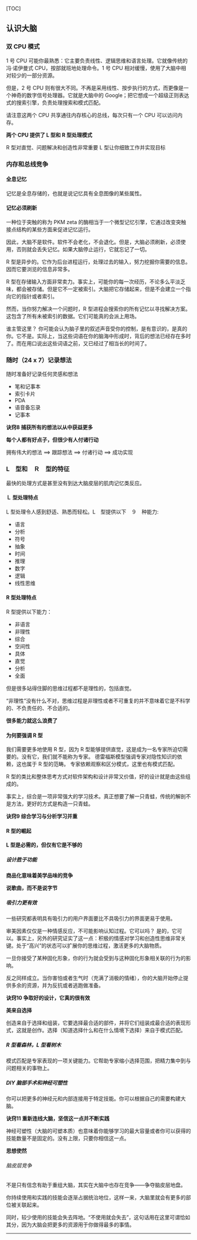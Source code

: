 [TOC]

## 认识大脑

### 双 CPU 模式

1 号 CPU 可能你最熟悉：它主要负责线性、逻辑思维和语言处理。它就像传统的冯·诺伊曼式 CPU，按部就班地处理命令。1 号 CPU 相对缓慢，使用了大脑中相对较少的一部分资源。

但是，2 号 CPU 则有很大不同。不再是采用线性、按步执行的方式，而更像是一个神奇的数字信号处理器。它就是大脑中的 Google；把它想成一个超级正则表达式的搜索引擎，负责处理搜索和模式匹配。

请注意这两个 CPU 共享通往内存核心的总线，每次只有一个 CPU 可以访问内存。

**两个 CPU 提供了 L 型和 R 型处理模式**

R 型对直觉、问题解决和创造性非常重要
L 型让你细致工作并实现目标

### 内存和总线竞争

#### 全息记忆

记忆是全息存储的，也就是说记忆具有全息图像的某些属性。

#### 记忆必须刷新

一种位于突触的称为 PKM zeta 的酶相当于一个微型记忆引擎，它通过改变突触接点结构的某些方面来促进记忆运行。

因此，大脑不是软件。软件不会老化，不会退化。但是，大脑必须刷新，必须使用，否则就会丢失记忆。如果大脑停止运行，它就忘记了一切。

R 型是异步的。它作为后台进程运行，处理过去的输入，努力挖掘你需要的信息。因而它要浏览的信息非常多。

R 型在存储输入方面非常卖力。事实上，可能你的每一次经历，不论多么平淡乏味，都会被存储。但是它不一定被索引。大脑把它存储起来，但是不会建立一个指向它的指针或者索引。

然而，当你努力解决一个问题时，R 型进程会搜索你的所有记忆以寻找解决方案。这包含了所有未被索引的数据。它们可能真的会派上用场。

谁主管这里？
你可能会认为脑子里的叙述声音受你的控制，是有意识的，是真的你。它不是。实际上，当这些词语在你的脑海中形成时，背后的想法已经存在多时了。而在用口说出这些词语之前，又已经过了相当长的时间了。

### 随时（24 x 7）记录想法

随时准备好记录任何灵感和想法
- 笔和记事本
- 索引卡片
- PDA
- 语音备忘录
- 记事本

**诀窍8 捕获所有的想法以从中获益更多**

**每个人都有好点子，但很少有人付诸行动**

拥有伟大的想法 ==> 跟踪想法 ==> 付诸行动 ==> 成功实现

### L　型和　Ｒ　型的特征

最快的处理方式是甚至没有到达大脑皮层的肌肉记忆类反应。

#### Ｌ 型处理特点

L 型处理令人感到舒适、熟悉而轻松。L　型提供以下　９　种能力:
- 语言
- 分析
- 符号
- 抽象
- 时间
- 推理
- 数字
- 逻辑
- 线性思维

#### R 型处理特点

R 型提供以下能力：
- 非语言
- 非理性
- 综合
- 空间性
- 具体
- 直觉
- 分析
- 全面

但是很多站得住脚的思维过程都不是理性的，包括直觉。

“非理性”没有什么不对，思维过程是非理性或者不可重复的并不意味着它是不科学的、不负责任的、不合适的。

**很多能力就这么浪费了**

#### 为何要强调 R 型

我们需要更多地使用 R 型，因为 R 型能够提供直觉，这是成为一名专家所迫切需要的。没有它，我们就不能称为专家。
德雷福斯模型强调专家对隐性知识的依赖，这也属于 R 型的范畴。
专家依赖观察和区分模式，这里也有模式匹配。

R 型的类比和整体思考方式对软件架构和设计非常又价值，好的设计就是由这些组成的。

事实上，综合是一项非常强大的学习技术。真正想要了解一只青蛙，传统的解剖不是方法，更好的方式是构造一只青蛙。

**诀窍9 综合学习与分析学习并重**

#### R 型的崛起

**L 型是必需的，但仅有它是不够的**

##### 设计胜于功能

**商品化意味着美学品味的竞争**

**说歌曲，而不是说字节**

##### 吸引力更有效

一些研究都表明具有吸引力的用户界面要比不具吸引力的界面更易于使用。

审美因素仅仅是一种情感反应，不可能影响认知过程。它可以吗？
是的，它可以。事实上，另外的研究证实了这一点：积极的情感对学习和创造性思维非常关键。处于“高兴”的状态可以扩展你的思维过程，激活更多的大脑物质。

一旦你接受了某种固化形象，你的行为就会受到与这种固化形象相关联的行为的影响。

反之同样成立。当你害怕或者生气时（充满了消极的情绪），你的大脑开始停止提供多余的资源，并为反抗或者逃跑做准备。

**诀窍10 争取好的设计，它真的很有效**

**美来自选择**

创造来自于选择和组装，它要选择最合适的部件，并将它们组装成最合适的表现形式，这就是创作。选择（知道选择什么和在什么情境下选择）来自于模式匹配。

##### R 型看森林，L 型看树木

模式匹配是专家表现的一项关键能力。它帮助专家缩小选择范围，把精力集中到与问题相关的事物上。

##### DIY 脑部手术和神经可塑性

你可以把更多的神经元和内部连接用于特定技能。你可以根据自己的需要构建大脑。

**诀窍11 重新连线大脑，坚信这一点并不断实践**

神经可塑性（大脑的可塑本质）也意味着你能够学习的最大容量或者你可以获得的技能数量不是固定的。没有上限，只要你相信这一点。

**思想使然**

###### 脑皮层竞争

不是只有信念有助于重组大脑，其实在大脑中也存在竞争——争夺脑皮层地盘。

你持续使用和实践的技能会逐渐占据统治地位，这样一来，大脑里就会有更多的部位被关联起来。

同时，较少使用的技能会失去阵地。“不使用就会失去”，这句话用在这里可谓恰如其分，因为大脑会把更多的资源用于你做得最多的事情。

-------
